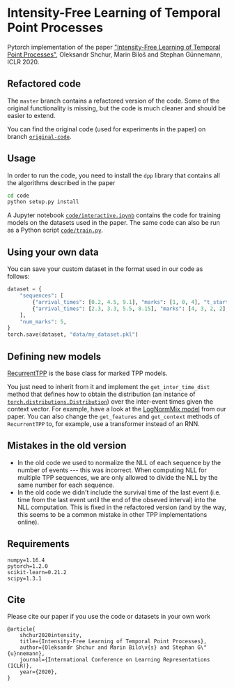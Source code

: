 # Intensity-Free Learning of Temporal Point Processes

Pytorch implementation of the paper ["Intensity-Free Learning of Temporal Point Processes"](https://openreview.net/forum?id=HygOjhEYDH), Oleksandr Shchur, Marin Biloš and Stephan Günnemann, ICLR 2020.

## Refactored code

The `master` branch contains a refactored version of the code. Some of the original functionality is missing, but the code is much cleaner and should be easier to extend.

You can find the original code (used for experiments in the paper) on branch [`original-code`](https://github.com/shchur/ifl-tpp/tree/original-code).

## Usage
In order to run the code, you need to install the `dpp` library that contains all the algorithms described in the paper
```bash
cd code
python setup.py install
```

A Jupyter notebook [`code/interactive.ipynb`](https://github.com/shchur/ifl-tpp/blob/master/code/interactive.ipynb) contains the code for training models on the datasets used in the paper.
The same code can also be run as a Python script [`code/train.py`](https://github.com/shchur/ifl-tpp/blob/master/code/train.py).

## Using your own data
You can save your custom dataset in the format used in our code as follows:

```python
dataset = {
    "sequences": [
        {"arrival_times": [0.2, 4.5, 9.1], "marks": [1, 0, 4], "t_start": 0.0, "t_end": 10.0},
        {"arrival_times": [2.3, 3.3, 5.5, 8.15], "marks": [4, 3, 2, 2], "t_start": 0.0, "t_end": 10.0},
    ],
    "num_marks": 5,
}
torch.save(dataset, "data/my_dataset.pkl")
```

## Defining new models
[RecurrentTPP](https://github.com/shchur/ifl-tpp/blob/master/code/dpp/models/recurrent_tpp.py) is the base class for marked TPP models.

You just need to inherit from it and implement the `get_inter_time_dist` method that defines how to obtain the distribution (an instance of [`torch.distributions.Distribution`](https://github.com/pytorch/pytorch/blob/master/torch/distributions/distribution.py)) over the inter-event times given the context vector. For example, have a look at the [LogNormMix model](https://github.com/shchur/ifl-tpp/blob/master/code/dpp/models/log_norm_mix.py) from our paper.
You can also change the `get_features` and `get_context` methods of `RecurrentTPP` to, for example, use a transformer instead of an RNN.


## Mistakes in the old version
- In the old code we used to normalize the NLL of each sequence by the number of events --- this was incorrect. When computing NLL for multiple TPP sequences, we are only allowed to divide the NLL by the same number for each sequence.
- In the old code we didn't include the survival time of the last event (i.e. time from the last event until the end of the obseved interval) into the NLL computation. This is fixed in the refactored version (and by the way, this seems to be a common mistake in other TPP implementations online).


## Requirements
```
numpy=1.16.4
pytorch=1.2.0
scikit-learn=0.21.2
scipy=1.3.1
```


## Cite
Please cite our paper if you use the code or datasets in your own work
```
@article{
    shchur2020intensity,
    title={Intensity-Free Learning of Temporal Point Processes},
    author={Oleksandr Shchur and Marin Bilo\v{s} and Stephan G\"{u}nnemann},
    journal={International Conference on Learning Representations (ICLR)},
    year={2020},
}
```
